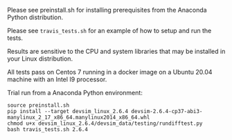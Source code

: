 Please see preinstall.sh for installing prerequisites from the Anaconda Python distribution.

Please see ``travis_tests.sh`` for an example of how to setup and run the tests.

Results are sensitive to the CPU and system libraries that may be installed in your Linux distribution.

All tests pass on Centos 7 running in a docker image on a Ubuntu 20.04 machine with an Intel I9 processor.

Trial run from a Anaconda Python environment:
```
source preinstall.sh
pip install --target devsim_linux_2.6.4 devsim-2.6.4-cp37-abi3-manylinux_2_17_x86_64.manylinux2014_x86_64.whl
chmod u+x devsim_linux_2.6.4/devsim_data/testing/rundifftest.py
bash travis_tests.sh 2.6.4
```


